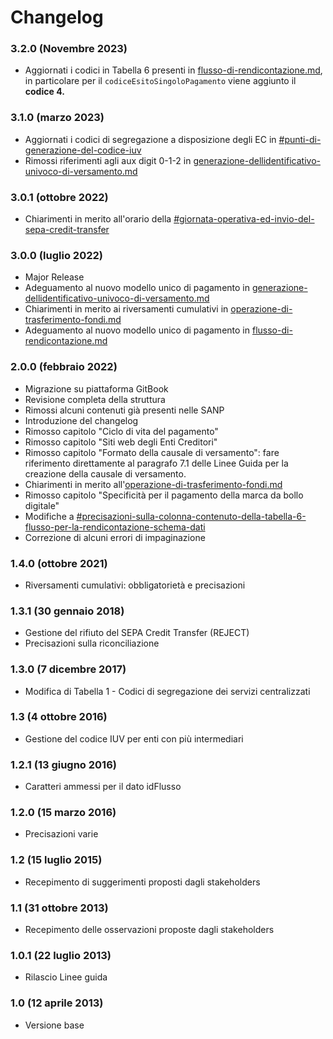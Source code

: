 # Changelog

### 3.2.0 (Novembre 2023)

* Aggiornati i codici in Tabella 6 presenti in [flusso-di-rendicontazione.md](flusso-di-rendicontazione.md "mention"), in particolare per il `codiceEsitoSingoloPagamento` viene aggiunto il **codice 4.**

### 3.1.0 (marzo 2023)

* Aggiornati i codici di segregazione a disposizione degli EC in [#punti-di-generazione-del-codice-iuv](generazione-dellidentificativo-univoco-di-versamento.md#punti-di-generazione-del-codice-iuv "mention")
* Rimossi riferimenti agli aux digit 0-1-2 in [generazione-dellidentificativo-univoco-di-versamento.md](generazione-dellidentificativo-univoco-di-versamento.md "mention")

### 3.0.1 (ottobre 2022)

* Chiarimenti in merito all'orario della [#giornata-operativa-ed-invio-del-sepa-credit-transfer](operazione-di-trasferimento-fondi.md#giornata-operativa-ed-invio-del-sepa-credit-transfer "mention")

### 3.0.0 (luglio 2022)

* Major Release
* Adeguamento al nuovo modello unico di pagamento in [generazione-dellidentificativo-univoco-di-versamento.md](generazione-dellidentificativo-univoco-di-versamento.md "mention")
* Chiarimenti in merito ai riversamenti cumulativi in [operazione-di-trasferimento-fondi.md](operazione-di-trasferimento-fondi.md "mention")
* Adeguamento al nuovo modello unico di pagamento in [flusso-di-rendicontazione.md](flusso-di-rendicontazione.md "mention")

### 2.0.0 (febbraio 2022)

* Migrazione su piattaforma GitBook
* Revisione completa della struttura
* Rimossi alcuni contenuti già presenti nelle SANP
* Introduzione del changelog
* Rimosso capitolo "Ciclo di vita del pagamento"
* Rimosso capitolo "Siti web degli Enti Creditori"
* Rimosso capitolo "Formato della causale di versamento": fare riferimento direttamente al paragrafo 7.1 delle Linee Guida per la creazione della causale di versamento.
* Chiarimenti in merito all'[operazione-di-trasferimento-fondi.md](operazione-di-trasferimento-fondi.md "mention")
* Rimosso capitolo "Specificità per il pagamento della marca da bollo digitale"
* Modifiche a  [#precisazioni-sulla-colonna-contenuto-della-tabella-6-flusso-per-la-rendicontazione-schema-dati](flusso-di-rendicontazione.md#precisazioni-sulla-colonna-contenuto-della-tabella-6-flusso-per-la-rendicontazione-schema-dati "mention")
* Correzione di alcuni errori di impaginazione

### 1.4.0 (ottobre 2021)

* Riversamenti cumulativi: obbligatorietà e precisazioni

### 1.3.1 (30 gennaio 2018)

* Gestione del rifiuto del SEPA Credit Transfer (REJECT)
* Precisazioni sulla riconciliazione

### 1.3.0 (7 dicembre 2017)

* Modifica di Tabella 1 - Codici di segregazione dei servizi centralizzati

### 1.3 (4 ottobre 2016)

* Gestione del codice IUV per enti con più intermediari

### 1.2.1 (13 giugno 2016)

* Caratteri ammessi per il dato idFlusso

### 1.2.0 (15 marzo 2016)

* Precisazioni varie

### 1.2 (15 luglio 2015)

* Recepimento di suggerimenti proposti dagli stakeholders

### 1.1 (31 ottobre 2013)

* Recepimento delle osservazioni proposte dagli stakeholders

### 1.0.1 (22 luglio 2013)

* Rilascio Linee guida

### 1.0 (12 aprile 2013)

* Versione base

